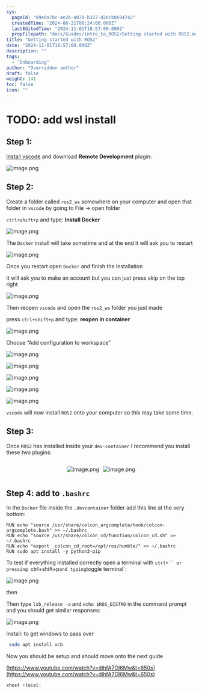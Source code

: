 ```yaml
---
sys:
  pageId: "89e0a78c-4e2b-4070-b327-d28cb0694742"
  createdTime: "2024-08-21T00:24:00.000Z"
  lastEditedTime: "2024-11-01T18:57:00.000Z"
  propFilepath: "docs/Guides/intro_to_ROS2/Getting started with ROS2.md"
title: "Getting started with ROS2"
date: "2024-11-01T18:57:00.000Z"
description: ""
tags:
  - "Onboarding"
author: "Overridden author"
draft: false
weight: 141
toc: false
icon: ""
---
```


# TODO: add wsl install

## Step 1:

[Install vscode](https://code.visualstudio.com/download) and download **Remote Development** plugin:

![image.png](https://prod-files-secure.s3.us-west-2.amazonaws.com/d518164a-d88e-44d1-a4ee-3adb3bd8bce0/efb52993-1881-4a40-b95e-6f020334f022/image.png?X-Amz-Algorithm=AWS4-HMAC-SHA256&X-Amz-Content-Sha256=UNSIGNED-PAYLOAD&X-Amz-Credential=ASIAZI2LB4665JKNOAVU%2F20250413%2Fus-west-2%2Fs3%2Faws4_request&X-Amz-Date=20250413T210148Z&X-Amz-Expires=3600&X-Amz-Security-Token=IQoJb3JpZ2luX2VjEHwaCXVzLXdlc3QtMiJHMEUCIH%2FjhGpqIz2LFBxJbFvBdrA6gd1SchTstr7AGND6h8cjAiEA7T2A4u%2ByfZ2gVvTVdUemZb%2Fz2QdsrEaQZX4mn1hqZA8qiAQI9f%2F%2F%2F%2F%2F%2F%2F%2F%2F%2FARAAGgw2Mzc0MjMxODM4MDUiDOpV4dB7qKNhMCJ8tyrcA7ES68BhAhj0SnXInG6a%2F6kkS5xR1H08le74xWcipMeLCdns%2FynRjLGLnHptaqpmUC4jl4nTAA%2Fi7ElRFWHII6zOyYsxxHET0Y87CWlDhzYfvB35KenCTBAlagvJ4sZY9Ph0J49SLa2e7vNNhcQ6EDRgx8ebTD8AtHMrBuBsO9j0Wm0u1mCrlfUqiNsFed0kqjKYm0Yf2zl8LaTnqM9WDfGzpa1Kf959wpqZpQyEafcYn7jU7uXBVVuvYKMnfoPiaWG8j5NqvWJ0SraoqOaUvSjStX%2FU3uvUQ53xC54KDPhiH%2F%2FHwIm8dwZ0R0kska0c%2BjoRJMrQ584J06J9OSqA9R4W9HypGXwKffP7QWcq6umrhs2fV1ZD6dluh%2B5R9An9fiazHezDDkRRNIYiuPiC8cAkfpQ%2B0lsQ1clwyCEEXzRr3omTE43FY8Jt1dnhLKkH3DHedNWlPXQeDnlQvbjxbQ2z0%2BQ%2FUw%2Fbk9pyStZhqhI0GycoMHnPNd2B8k%2Bfu6qsuV001%2B%2B1uIFZ%2FeqZ8gfAnV6PYR%2F%2FZuylaXOm75%2F3Unu9%2FDFPyhf7TMVTQzZF%2BGwY46ptq4zaavUlt7pYORGO3scV3Rmkdt%2Flt%2F%2F2BmM%2BzThwzLKhVEXreYBnQFSSMKmw8L8GOqUBT5wLZgpktWF7EYGMgpC1E9w7D9Olc77jZmsOTU7h6o6eWNHImbYgOn5iHx7T7NNGEdexcySTPIVCl3Roprf85Rw7PQnoxIxke75NjuTyHM05F74mKckjf19kty8wosp5YvNpqVTz%2FPqO1%2Brg%2BDoVVb9L0Cyu%2FYb9XxmODOczSbiqnLMj%2B4pK%2BtPahmBGnslVjn4nuJ1i7Znt1CnjQM0G2vrBZh4M&X-Amz-Signature=d2494e6148980eace8ccc02dab341bbf8bc0fb253daea5d2725dc99e14f2f186&X-Amz-SignedHeaders=host&x-id=GetObject)

## Step 2:

Create a folder called `ros2_ws` somewhere on your computer and open that folder in `vscode` by going to File → open folder 

`ctrl+shift+p` and type: **Install Docker**

![image.png](https://prod-files-secure.s3.us-west-2.amazonaws.com/d518164a-d88e-44d1-a4ee-3adb3bd8bce0/2269dc0e-1cd5-47ff-bceb-c04ad9b2eab0/image.png?X-Amz-Algorithm=AWS4-HMAC-SHA256&X-Amz-Content-Sha256=UNSIGNED-PAYLOAD&X-Amz-Credential=ASIAZI2LB4665JKNOAVU%2F20250413%2Fus-west-2%2Fs3%2Faws4_request&X-Amz-Date=20250413T210148Z&X-Amz-Expires=3600&X-Amz-Security-Token=IQoJb3JpZ2luX2VjEHwaCXVzLXdlc3QtMiJHMEUCIH%2FjhGpqIz2LFBxJbFvBdrA6gd1SchTstr7AGND6h8cjAiEA7T2A4u%2ByfZ2gVvTVdUemZb%2Fz2QdsrEaQZX4mn1hqZA8qiAQI9f%2F%2F%2F%2F%2F%2F%2F%2F%2F%2FARAAGgw2Mzc0MjMxODM4MDUiDOpV4dB7qKNhMCJ8tyrcA7ES68BhAhj0SnXInG6a%2F6kkS5xR1H08le74xWcipMeLCdns%2FynRjLGLnHptaqpmUC4jl4nTAA%2Fi7ElRFWHII6zOyYsxxHET0Y87CWlDhzYfvB35KenCTBAlagvJ4sZY9Ph0J49SLa2e7vNNhcQ6EDRgx8ebTD8AtHMrBuBsO9j0Wm0u1mCrlfUqiNsFed0kqjKYm0Yf2zl8LaTnqM9WDfGzpa1Kf959wpqZpQyEafcYn7jU7uXBVVuvYKMnfoPiaWG8j5NqvWJ0SraoqOaUvSjStX%2FU3uvUQ53xC54KDPhiH%2F%2FHwIm8dwZ0R0kska0c%2BjoRJMrQ584J06J9OSqA9R4W9HypGXwKffP7QWcq6umrhs2fV1ZD6dluh%2B5R9An9fiazHezDDkRRNIYiuPiC8cAkfpQ%2B0lsQ1clwyCEEXzRr3omTE43FY8Jt1dnhLKkH3DHedNWlPXQeDnlQvbjxbQ2z0%2BQ%2FUw%2Fbk9pyStZhqhI0GycoMHnPNd2B8k%2Bfu6qsuV001%2B%2B1uIFZ%2FeqZ8gfAnV6PYR%2F%2FZuylaXOm75%2F3Unu9%2FDFPyhf7TMVTQzZF%2BGwY46ptq4zaavUlt7pYORGO3scV3Rmkdt%2Flt%2F%2F2BmM%2BzThwzLKhVEXreYBnQFSSMKmw8L8GOqUBT5wLZgpktWF7EYGMgpC1E9w7D9Olc77jZmsOTU7h6o6eWNHImbYgOn5iHx7T7NNGEdexcySTPIVCl3Roprf85Rw7PQnoxIxke75NjuTyHM05F74mKckjf19kty8wosp5YvNpqVTz%2FPqO1%2Brg%2BDoVVb9L0Cyu%2FYb9XxmODOczSbiqnLMj%2B4pK%2BtPahmBGnslVjn4nuJ1i7Znt1CnjQM0G2vrBZh4M&X-Amz-Signature=13e8b0d69c9b8fce920dc987ef3d1096bceb97fb9d31b95cdc1ede0758fa38e0&X-Amz-SignedHeaders=host&x-id=GetObject)

The `Docker` install will take sometime and at the end it will ask you to restart

![image.png](https://prod-files-secure.s3.us-west-2.amazonaws.com/d518164a-d88e-44d1-a4ee-3adb3bd8bce0/ed233f78-be33-4b1f-b89c-9c346c0e961e/image.png?X-Amz-Algorithm=AWS4-HMAC-SHA256&X-Amz-Content-Sha256=UNSIGNED-PAYLOAD&X-Amz-Credential=ASIAZI2LB4665JKNOAVU%2F20250413%2Fus-west-2%2Fs3%2Faws4_request&X-Amz-Date=20250413T210148Z&X-Amz-Expires=3600&X-Amz-Security-Token=IQoJb3JpZ2luX2VjEHwaCXVzLXdlc3QtMiJHMEUCIH%2FjhGpqIz2LFBxJbFvBdrA6gd1SchTstr7AGND6h8cjAiEA7T2A4u%2ByfZ2gVvTVdUemZb%2Fz2QdsrEaQZX4mn1hqZA8qiAQI9f%2F%2F%2F%2F%2F%2F%2F%2F%2F%2FARAAGgw2Mzc0MjMxODM4MDUiDOpV4dB7qKNhMCJ8tyrcA7ES68BhAhj0SnXInG6a%2F6kkS5xR1H08le74xWcipMeLCdns%2FynRjLGLnHptaqpmUC4jl4nTAA%2Fi7ElRFWHII6zOyYsxxHET0Y87CWlDhzYfvB35KenCTBAlagvJ4sZY9Ph0J49SLa2e7vNNhcQ6EDRgx8ebTD8AtHMrBuBsO9j0Wm0u1mCrlfUqiNsFed0kqjKYm0Yf2zl8LaTnqM9WDfGzpa1Kf959wpqZpQyEafcYn7jU7uXBVVuvYKMnfoPiaWG8j5NqvWJ0SraoqOaUvSjStX%2FU3uvUQ53xC54KDPhiH%2F%2FHwIm8dwZ0R0kska0c%2BjoRJMrQ584J06J9OSqA9R4W9HypGXwKffP7QWcq6umrhs2fV1ZD6dluh%2B5R9An9fiazHezDDkRRNIYiuPiC8cAkfpQ%2B0lsQ1clwyCEEXzRr3omTE43FY8Jt1dnhLKkH3DHedNWlPXQeDnlQvbjxbQ2z0%2BQ%2FUw%2Fbk9pyStZhqhI0GycoMHnPNd2B8k%2Bfu6qsuV001%2B%2B1uIFZ%2FeqZ8gfAnV6PYR%2F%2FZuylaXOm75%2F3Unu9%2FDFPyhf7TMVTQzZF%2BGwY46ptq4zaavUlt7pYORGO3scV3Rmkdt%2Flt%2F%2F2BmM%2BzThwzLKhVEXreYBnQFSSMKmw8L8GOqUBT5wLZgpktWF7EYGMgpC1E9w7D9Olc77jZmsOTU7h6o6eWNHImbYgOn5iHx7T7NNGEdexcySTPIVCl3Roprf85Rw7PQnoxIxke75NjuTyHM05F74mKckjf19kty8wosp5YvNpqVTz%2FPqO1%2Brg%2BDoVVb9L0Cyu%2FYb9XxmODOczSbiqnLMj%2B4pK%2BtPahmBGnslVjn4nuJ1i7Znt1CnjQM0G2vrBZh4M&X-Amz-Signature=89c4a825e3fe29b40203a89f845a732941c2e8386a1242cfd8906ae6d3412d56&X-Amz-SignedHeaders=host&x-id=GetObject)

Once you restart open `Docker` and finish the installation

It will ask you to make an account but you can just press skip on the top right

![image.png](https://prod-files-secure.s3.us-west-2.amazonaws.com/d518164a-d88e-44d1-a4ee-3adb3bd8bce0/21010ad9-1659-4fd9-9f59-9932a09b2a3d/image.png?X-Amz-Algorithm=AWS4-HMAC-SHA256&X-Amz-Content-Sha256=UNSIGNED-PAYLOAD&X-Amz-Credential=ASIAZI2LB4665JKNOAVU%2F20250413%2Fus-west-2%2Fs3%2Faws4_request&X-Amz-Date=20250413T210148Z&X-Amz-Expires=3600&X-Amz-Security-Token=IQoJb3JpZ2luX2VjEHwaCXVzLXdlc3QtMiJHMEUCIH%2FjhGpqIz2LFBxJbFvBdrA6gd1SchTstr7AGND6h8cjAiEA7T2A4u%2ByfZ2gVvTVdUemZb%2Fz2QdsrEaQZX4mn1hqZA8qiAQI9f%2F%2F%2F%2F%2F%2F%2F%2F%2F%2FARAAGgw2Mzc0MjMxODM4MDUiDOpV4dB7qKNhMCJ8tyrcA7ES68BhAhj0SnXInG6a%2F6kkS5xR1H08le74xWcipMeLCdns%2FynRjLGLnHptaqpmUC4jl4nTAA%2Fi7ElRFWHII6zOyYsxxHET0Y87CWlDhzYfvB35KenCTBAlagvJ4sZY9Ph0J49SLa2e7vNNhcQ6EDRgx8ebTD8AtHMrBuBsO9j0Wm0u1mCrlfUqiNsFed0kqjKYm0Yf2zl8LaTnqM9WDfGzpa1Kf959wpqZpQyEafcYn7jU7uXBVVuvYKMnfoPiaWG8j5NqvWJ0SraoqOaUvSjStX%2FU3uvUQ53xC54KDPhiH%2F%2FHwIm8dwZ0R0kska0c%2BjoRJMrQ584J06J9OSqA9R4W9HypGXwKffP7QWcq6umrhs2fV1ZD6dluh%2B5R9An9fiazHezDDkRRNIYiuPiC8cAkfpQ%2B0lsQ1clwyCEEXzRr3omTE43FY8Jt1dnhLKkH3DHedNWlPXQeDnlQvbjxbQ2z0%2BQ%2FUw%2Fbk9pyStZhqhI0GycoMHnPNd2B8k%2Bfu6qsuV001%2B%2B1uIFZ%2FeqZ8gfAnV6PYR%2F%2FZuylaXOm75%2F3Unu9%2FDFPyhf7TMVTQzZF%2BGwY46ptq4zaavUlt7pYORGO3scV3Rmkdt%2Flt%2F%2F2BmM%2BzThwzLKhVEXreYBnQFSSMKmw8L8GOqUBT5wLZgpktWF7EYGMgpC1E9w7D9Olc77jZmsOTU7h6o6eWNHImbYgOn5iHx7T7NNGEdexcySTPIVCl3Roprf85Rw7PQnoxIxke75NjuTyHM05F74mKckjf19kty8wosp5YvNpqVTz%2FPqO1%2Brg%2BDoVVb9L0Cyu%2FYb9XxmODOczSbiqnLMj%2B4pK%2BtPahmBGnslVjn4nuJ1i7Znt1CnjQM0G2vrBZh4M&X-Amz-Signature=ce84f31353ac5cb421c37f18a727cb044efd075d3e733832ca12b3849065b8f2&X-Amz-SignedHeaders=host&x-id=GetObject)

Then reopen `vscode` and open the `ros2_ws` folder you just made

press `ctrl+shift+p` and type: **reopen in container**

![image.png](https://prod-files-secure.s3.us-west-2.amazonaws.com/d518164a-d88e-44d1-a4ee-3adb3bd8bce0/4e93b8c2-41ad-488c-8095-c74205196118/image.png?X-Amz-Algorithm=AWS4-HMAC-SHA256&X-Amz-Content-Sha256=UNSIGNED-PAYLOAD&X-Amz-Credential=ASIAZI2LB4665JKNOAVU%2F20250413%2Fus-west-2%2Fs3%2Faws4_request&X-Amz-Date=20250413T210148Z&X-Amz-Expires=3600&X-Amz-Security-Token=IQoJb3JpZ2luX2VjEHwaCXVzLXdlc3QtMiJHMEUCIH%2FjhGpqIz2LFBxJbFvBdrA6gd1SchTstr7AGND6h8cjAiEA7T2A4u%2ByfZ2gVvTVdUemZb%2Fz2QdsrEaQZX4mn1hqZA8qiAQI9f%2F%2F%2F%2F%2F%2F%2F%2F%2F%2FARAAGgw2Mzc0MjMxODM4MDUiDOpV4dB7qKNhMCJ8tyrcA7ES68BhAhj0SnXInG6a%2F6kkS5xR1H08le74xWcipMeLCdns%2FynRjLGLnHptaqpmUC4jl4nTAA%2Fi7ElRFWHII6zOyYsxxHET0Y87CWlDhzYfvB35KenCTBAlagvJ4sZY9Ph0J49SLa2e7vNNhcQ6EDRgx8ebTD8AtHMrBuBsO9j0Wm0u1mCrlfUqiNsFed0kqjKYm0Yf2zl8LaTnqM9WDfGzpa1Kf959wpqZpQyEafcYn7jU7uXBVVuvYKMnfoPiaWG8j5NqvWJ0SraoqOaUvSjStX%2FU3uvUQ53xC54KDPhiH%2F%2FHwIm8dwZ0R0kska0c%2BjoRJMrQ584J06J9OSqA9R4W9HypGXwKffP7QWcq6umrhs2fV1ZD6dluh%2B5R9An9fiazHezDDkRRNIYiuPiC8cAkfpQ%2B0lsQ1clwyCEEXzRr3omTE43FY8Jt1dnhLKkH3DHedNWlPXQeDnlQvbjxbQ2z0%2BQ%2FUw%2Fbk9pyStZhqhI0GycoMHnPNd2B8k%2Bfu6qsuV001%2B%2B1uIFZ%2FeqZ8gfAnV6PYR%2F%2FZuylaXOm75%2F3Unu9%2FDFPyhf7TMVTQzZF%2BGwY46ptq4zaavUlt7pYORGO3scV3Rmkdt%2Flt%2F%2F2BmM%2BzThwzLKhVEXreYBnQFSSMKmw8L8GOqUBT5wLZgpktWF7EYGMgpC1E9w7D9Olc77jZmsOTU7h6o6eWNHImbYgOn5iHx7T7NNGEdexcySTPIVCl3Roprf85Rw7PQnoxIxke75NjuTyHM05F74mKckjf19kty8wosp5YvNpqVTz%2FPqO1%2Brg%2BDoVVb9L0Cyu%2FYb9XxmODOczSbiqnLMj%2B4pK%2BtPahmBGnslVjn4nuJ1i7Znt1CnjQM0G2vrBZh4M&X-Amz-Signature=02e905c16447d5e0dd3729ea8262458e12a399eb400779f1ce7f3cbb8177b39e&X-Amz-SignedHeaders=host&x-id=GetObject)

Choose “Add configuration to workspace”

![image.png](https://prod-files-secure.s3.us-west-2.amazonaws.com/d518164a-d88e-44d1-a4ee-3adb3bd8bce0/9560b282-5060-4989-ba37-97e7b2c22476/image.png?X-Amz-Algorithm=AWS4-HMAC-SHA256&X-Amz-Content-Sha256=UNSIGNED-PAYLOAD&X-Amz-Credential=ASIAZI2LB4665JKNOAVU%2F20250413%2Fus-west-2%2Fs3%2Faws4_request&X-Amz-Date=20250413T210148Z&X-Amz-Expires=3600&X-Amz-Security-Token=IQoJb3JpZ2luX2VjEHwaCXVzLXdlc3QtMiJHMEUCIH%2FjhGpqIz2LFBxJbFvBdrA6gd1SchTstr7AGND6h8cjAiEA7T2A4u%2ByfZ2gVvTVdUemZb%2Fz2QdsrEaQZX4mn1hqZA8qiAQI9f%2F%2F%2F%2F%2F%2F%2F%2F%2F%2FARAAGgw2Mzc0MjMxODM4MDUiDOpV4dB7qKNhMCJ8tyrcA7ES68BhAhj0SnXInG6a%2F6kkS5xR1H08le74xWcipMeLCdns%2FynRjLGLnHptaqpmUC4jl4nTAA%2Fi7ElRFWHII6zOyYsxxHET0Y87CWlDhzYfvB35KenCTBAlagvJ4sZY9Ph0J49SLa2e7vNNhcQ6EDRgx8ebTD8AtHMrBuBsO9j0Wm0u1mCrlfUqiNsFed0kqjKYm0Yf2zl8LaTnqM9WDfGzpa1Kf959wpqZpQyEafcYn7jU7uXBVVuvYKMnfoPiaWG8j5NqvWJ0SraoqOaUvSjStX%2FU3uvUQ53xC54KDPhiH%2F%2FHwIm8dwZ0R0kska0c%2BjoRJMrQ584J06J9OSqA9R4W9HypGXwKffP7QWcq6umrhs2fV1ZD6dluh%2B5R9An9fiazHezDDkRRNIYiuPiC8cAkfpQ%2B0lsQ1clwyCEEXzRr3omTE43FY8Jt1dnhLKkH3DHedNWlPXQeDnlQvbjxbQ2z0%2BQ%2FUw%2Fbk9pyStZhqhI0GycoMHnPNd2B8k%2Bfu6qsuV001%2B%2B1uIFZ%2FeqZ8gfAnV6PYR%2F%2FZuylaXOm75%2F3Unu9%2FDFPyhf7TMVTQzZF%2BGwY46ptq4zaavUlt7pYORGO3scV3Rmkdt%2Flt%2F%2F2BmM%2BzThwzLKhVEXreYBnQFSSMKmw8L8GOqUBT5wLZgpktWF7EYGMgpC1E9w7D9Olc77jZmsOTU7h6o6eWNHImbYgOn5iHx7T7NNGEdexcySTPIVCl3Roprf85Rw7PQnoxIxke75NjuTyHM05F74mKckjf19kty8wosp5YvNpqVTz%2FPqO1%2Brg%2BDoVVb9L0Cyu%2FYb9XxmODOczSbiqnLMj%2B4pK%2BtPahmBGnslVjn4nuJ1i7Znt1CnjQM0G2vrBZh4M&X-Amz-Signature=cbe5d9ed4bdfa0fa9b04d5b5e0f03c83b9e5d40fbc1f201f44ff6d6fe189ef97&X-Amz-SignedHeaders=host&x-id=GetObject)

![image.png](https://prod-files-secure.s3.us-west-2.amazonaws.com/d518164a-d88e-44d1-a4ee-3adb3bd8bce0/2ee63f81-886b-48e8-a553-dc6e5eac99e4/image.png?X-Amz-Algorithm=AWS4-HMAC-SHA256&X-Amz-Content-Sha256=UNSIGNED-PAYLOAD&X-Amz-Credential=ASIAZI2LB4665JKNOAVU%2F20250413%2Fus-west-2%2Fs3%2Faws4_request&X-Amz-Date=20250413T210148Z&X-Amz-Expires=3600&X-Amz-Security-Token=IQoJb3JpZ2luX2VjEHwaCXVzLXdlc3QtMiJHMEUCIH%2FjhGpqIz2LFBxJbFvBdrA6gd1SchTstr7AGND6h8cjAiEA7T2A4u%2ByfZ2gVvTVdUemZb%2Fz2QdsrEaQZX4mn1hqZA8qiAQI9f%2F%2F%2F%2F%2F%2F%2F%2F%2F%2FARAAGgw2Mzc0MjMxODM4MDUiDOpV4dB7qKNhMCJ8tyrcA7ES68BhAhj0SnXInG6a%2F6kkS5xR1H08le74xWcipMeLCdns%2FynRjLGLnHptaqpmUC4jl4nTAA%2Fi7ElRFWHII6zOyYsxxHET0Y87CWlDhzYfvB35KenCTBAlagvJ4sZY9Ph0J49SLa2e7vNNhcQ6EDRgx8ebTD8AtHMrBuBsO9j0Wm0u1mCrlfUqiNsFed0kqjKYm0Yf2zl8LaTnqM9WDfGzpa1Kf959wpqZpQyEafcYn7jU7uXBVVuvYKMnfoPiaWG8j5NqvWJ0SraoqOaUvSjStX%2FU3uvUQ53xC54KDPhiH%2F%2FHwIm8dwZ0R0kska0c%2BjoRJMrQ584J06J9OSqA9R4W9HypGXwKffP7QWcq6umrhs2fV1ZD6dluh%2B5R9An9fiazHezDDkRRNIYiuPiC8cAkfpQ%2B0lsQ1clwyCEEXzRr3omTE43FY8Jt1dnhLKkH3DHedNWlPXQeDnlQvbjxbQ2z0%2BQ%2FUw%2Fbk9pyStZhqhI0GycoMHnPNd2B8k%2Bfu6qsuV001%2B%2B1uIFZ%2FeqZ8gfAnV6PYR%2F%2FZuylaXOm75%2F3Unu9%2FDFPyhf7TMVTQzZF%2BGwY46ptq4zaavUlt7pYORGO3scV3Rmkdt%2Flt%2F%2F2BmM%2BzThwzLKhVEXreYBnQFSSMKmw8L8GOqUBT5wLZgpktWF7EYGMgpC1E9w7D9Olc77jZmsOTU7h6o6eWNHImbYgOn5iHx7T7NNGEdexcySTPIVCl3Roprf85Rw7PQnoxIxke75NjuTyHM05F74mKckjf19kty8wosp5YvNpqVTz%2FPqO1%2Brg%2BDoVVb9L0Cyu%2FYb9XxmODOczSbiqnLMj%2B4pK%2BtPahmBGnslVjn4nuJ1i7Znt1CnjQM0G2vrBZh4M&X-Amz-Signature=efcbdd6bb2cfe212abb70f28a559808ee315b872193afe6190c264e8db0f9c40&X-Amz-SignedHeaders=host&x-id=GetObject)

![image.png](https://prod-files-secure.s3.us-west-2.amazonaws.com/d518164a-d88e-44d1-a4ee-3adb3bd8bce0/ae1580b2-b048-407e-aed9-b584224a7a04/image.png?X-Amz-Algorithm=AWS4-HMAC-SHA256&X-Amz-Content-Sha256=UNSIGNED-PAYLOAD&X-Amz-Credential=ASIAZI2LB4665JKNOAVU%2F20250413%2Fus-west-2%2Fs3%2Faws4_request&X-Amz-Date=20250413T210148Z&X-Amz-Expires=3600&X-Amz-Security-Token=IQoJb3JpZ2luX2VjEHwaCXVzLXdlc3QtMiJHMEUCIH%2FjhGpqIz2LFBxJbFvBdrA6gd1SchTstr7AGND6h8cjAiEA7T2A4u%2ByfZ2gVvTVdUemZb%2Fz2QdsrEaQZX4mn1hqZA8qiAQI9f%2F%2F%2F%2F%2F%2F%2F%2F%2F%2FARAAGgw2Mzc0MjMxODM4MDUiDOpV4dB7qKNhMCJ8tyrcA7ES68BhAhj0SnXInG6a%2F6kkS5xR1H08le74xWcipMeLCdns%2FynRjLGLnHptaqpmUC4jl4nTAA%2Fi7ElRFWHII6zOyYsxxHET0Y87CWlDhzYfvB35KenCTBAlagvJ4sZY9Ph0J49SLa2e7vNNhcQ6EDRgx8ebTD8AtHMrBuBsO9j0Wm0u1mCrlfUqiNsFed0kqjKYm0Yf2zl8LaTnqM9WDfGzpa1Kf959wpqZpQyEafcYn7jU7uXBVVuvYKMnfoPiaWG8j5NqvWJ0SraoqOaUvSjStX%2FU3uvUQ53xC54KDPhiH%2F%2FHwIm8dwZ0R0kska0c%2BjoRJMrQ584J06J9OSqA9R4W9HypGXwKffP7QWcq6umrhs2fV1ZD6dluh%2B5R9An9fiazHezDDkRRNIYiuPiC8cAkfpQ%2B0lsQ1clwyCEEXzRr3omTE43FY8Jt1dnhLKkH3DHedNWlPXQeDnlQvbjxbQ2z0%2BQ%2FUw%2Fbk9pyStZhqhI0GycoMHnPNd2B8k%2Bfu6qsuV001%2B%2B1uIFZ%2FeqZ8gfAnV6PYR%2F%2FZuylaXOm75%2F3Unu9%2FDFPyhf7TMVTQzZF%2BGwY46ptq4zaavUlt7pYORGO3scV3Rmkdt%2Flt%2F%2F2BmM%2BzThwzLKhVEXreYBnQFSSMKmw8L8GOqUBT5wLZgpktWF7EYGMgpC1E9w7D9Olc77jZmsOTU7h6o6eWNHImbYgOn5iHx7T7NNGEdexcySTPIVCl3Roprf85Rw7PQnoxIxke75NjuTyHM05F74mKckjf19kty8wosp5YvNpqVTz%2FPqO1%2Brg%2BDoVVb9L0Cyu%2FYb9XxmODOczSbiqnLMj%2B4pK%2BtPahmBGnslVjn4nuJ1i7Znt1CnjQM0G2vrBZh4M&X-Amz-Signature=e56e6df76d06d369978498cdef5c7ddf8fe9a37698d9b48a32ef17c8f3f6bc75&X-Amz-SignedHeaders=host&x-id=GetObject)

![image.png](https://prod-files-secure.s3.us-west-2.amazonaws.com/d518164a-d88e-44d1-a4ee-3adb3bd8bce0/53255b28-f75e-430f-b9e3-c0ac8577e42b/image.png?X-Amz-Algorithm=AWS4-HMAC-SHA256&X-Amz-Content-Sha256=UNSIGNED-PAYLOAD&X-Amz-Credential=ASIAZI2LB4665JKNOAVU%2F20250413%2Fus-west-2%2Fs3%2Faws4_request&X-Amz-Date=20250413T210148Z&X-Amz-Expires=3600&X-Amz-Security-Token=IQoJb3JpZ2luX2VjEHwaCXVzLXdlc3QtMiJHMEUCIH%2FjhGpqIz2LFBxJbFvBdrA6gd1SchTstr7AGND6h8cjAiEA7T2A4u%2ByfZ2gVvTVdUemZb%2Fz2QdsrEaQZX4mn1hqZA8qiAQI9f%2F%2F%2F%2F%2F%2F%2F%2F%2F%2FARAAGgw2Mzc0MjMxODM4MDUiDOpV4dB7qKNhMCJ8tyrcA7ES68BhAhj0SnXInG6a%2F6kkS5xR1H08le74xWcipMeLCdns%2FynRjLGLnHptaqpmUC4jl4nTAA%2Fi7ElRFWHII6zOyYsxxHET0Y87CWlDhzYfvB35KenCTBAlagvJ4sZY9Ph0J49SLa2e7vNNhcQ6EDRgx8ebTD8AtHMrBuBsO9j0Wm0u1mCrlfUqiNsFed0kqjKYm0Yf2zl8LaTnqM9WDfGzpa1Kf959wpqZpQyEafcYn7jU7uXBVVuvYKMnfoPiaWG8j5NqvWJ0SraoqOaUvSjStX%2FU3uvUQ53xC54KDPhiH%2F%2FHwIm8dwZ0R0kska0c%2BjoRJMrQ584J06J9OSqA9R4W9HypGXwKffP7QWcq6umrhs2fV1ZD6dluh%2B5R9An9fiazHezDDkRRNIYiuPiC8cAkfpQ%2B0lsQ1clwyCEEXzRr3omTE43FY8Jt1dnhLKkH3DHedNWlPXQeDnlQvbjxbQ2z0%2BQ%2FUw%2Fbk9pyStZhqhI0GycoMHnPNd2B8k%2Bfu6qsuV001%2B%2B1uIFZ%2FeqZ8gfAnV6PYR%2F%2FZuylaXOm75%2F3Unu9%2FDFPyhf7TMVTQzZF%2BGwY46ptq4zaavUlt7pYORGO3scV3Rmkdt%2Flt%2F%2F2BmM%2BzThwzLKhVEXreYBnQFSSMKmw8L8GOqUBT5wLZgpktWF7EYGMgpC1E9w7D9Olc77jZmsOTU7h6o6eWNHImbYgOn5iHx7T7NNGEdexcySTPIVCl3Roprf85Rw7PQnoxIxke75NjuTyHM05F74mKckjf19kty8wosp5YvNpqVTz%2FPqO1%2Brg%2BDoVVb9L0Cyu%2FYb9XxmODOczSbiqnLMj%2B4pK%2BtPahmBGnslVjn4nuJ1i7Znt1CnjQM0G2vrBZh4M&X-Amz-Signature=50329625423b59d7ae6b6b5e2ec8d7b7666463dd775b14151fbc498221cdea5e&X-Amz-SignedHeaders=host&x-id=GetObject)

![image.png](https://prod-files-secure.s3.us-west-2.amazonaws.com/d518164a-d88e-44d1-a4ee-3adb3bd8bce0/7c562767-5af9-4ffb-97d1-327bcdf4ee00/image.png?X-Amz-Algorithm=AWS4-HMAC-SHA256&X-Amz-Content-Sha256=UNSIGNED-PAYLOAD&X-Amz-Credential=ASIAZI2LB4665JKNOAVU%2F20250413%2Fus-west-2%2Fs3%2Faws4_request&X-Amz-Date=20250413T210148Z&X-Amz-Expires=3600&X-Amz-Security-Token=IQoJb3JpZ2luX2VjEHwaCXVzLXdlc3QtMiJHMEUCIH%2FjhGpqIz2LFBxJbFvBdrA6gd1SchTstr7AGND6h8cjAiEA7T2A4u%2ByfZ2gVvTVdUemZb%2Fz2QdsrEaQZX4mn1hqZA8qiAQI9f%2F%2F%2F%2F%2F%2F%2F%2F%2F%2FARAAGgw2Mzc0MjMxODM4MDUiDOpV4dB7qKNhMCJ8tyrcA7ES68BhAhj0SnXInG6a%2F6kkS5xR1H08le74xWcipMeLCdns%2FynRjLGLnHptaqpmUC4jl4nTAA%2Fi7ElRFWHII6zOyYsxxHET0Y87CWlDhzYfvB35KenCTBAlagvJ4sZY9Ph0J49SLa2e7vNNhcQ6EDRgx8ebTD8AtHMrBuBsO9j0Wm0u1mCrlfUqiNsFed0kqjKYm0Yf2zl8LaTnqM9WDfGzpa1Kf959wpqZpQyEafcYn7jU7uXBVVuvYKMnfoPiaWG8j5NqvWJ0SraoqOaUvSjStX%2FU3uvUQ53xC54KDPhiH%2F%2FHwIm8dwZ0R0kska0c%2BjoRJMrQ584J06J9OSqA9R4W9HypGXwKffP7QWcq6umrhs2fV1ZD6dluh%2B5R9An9fiazHezDDkRRNIYiuPiC8cAkfpQ%2B0lsQ1clwyCEEXzRr3omTE43FY8Jt1dnhLKkH3DHedNWlPXQeDnlQvbjxbQ2z0%2BQ%2FUw%2Fbk9pyStZhqhI0GycoMHnPNd2B8k%2Bfu6qsuV001%2B%2B1uIFZ%2FeqZ8gfAnV6PYR%2F%2FZuylaXOm75%2F3Unu9%2FDFPyhf7TMVTQzZF%2BGwY46ptq4zaavUlt7pYORGO3scV3Rmkdt%2Flt%2F%2F2BmM%2BzThwzLKhVEXreYBnQFSSMKmw8L8GOqUBT5wLZgpktWF7EYGMgpC1E9w7D9Olc77jZmsOTU7h6o6eWNHImbYgOn5iHx7T7NNGEdexcySTPIVCl3Roprf85Rw7PQnoxIxke75NjuTyHM05F74mKckjf19kty8wosp5YvNpqVTz%2FPqO1%2Brg%2BDoVVb9L0Cyu%2FYb9XxmODOczSbiqnLMj%2B4pK%2BtPahmBGnslVjn4nuJ1i7Znt1CnjQM0G2vrBZh4M&X-Amz-Signature=a2f7f1887fcffbfc25df817e6c43bb5f679e2fefd20901989a93947930d2551a&X-Amz-SignedHeaders=host&x-id=GetObject)

`vscode` will now install `ROS2` onto your computer so this may take some time.

## Step 3:

Once `ROS2` has installed inside your `dev-container` I recommend you install these two plugins:

<div style="display: flex;flex-direction: row; column-gap:10px; max-width: 630px;justify-content: center;">
<div>

![image.png](https://prod-files-secure.s3.us-west-2.amazonaws.com/d518164a-d88e-44d1-a4ee-3adb3bd8bce0/3fc3d550-5a54-4ba1-ba6b-faa01cdb7369/image.png?X-Amz-Algorithm=AWS4-HMAC-SHA256&X-Amz-Content-Sha256=UNSIGNED-PAYLOAD&X-Amz-Credential=ASIAZI2LB466X7Z5LOQD%2F20250413%2Fus-west-2%2Fs3%2Faws4_request&X-Amz-Date=20250413T210150Z&X-Amz-Expires=3600&X-Amz-Security-Token=IQoJb3JpZ2luX2VjEHwaCXVzLXdlc3QtMiJHMEUCIQDCHJL6iF6fAUQa6ErPTLVaaeuDlDKKkan1WSgK%2F4anjwIgGfP9ogzJ14oo01penOUGvecJNcMCgMfs1MSForIVg1wqiAQI9f%2F%2F%2F%2F%2F%2F%2F%2F%2F%2FARAAGgw2Mzc0MjMxODM4MDUiDEoSh%2F%2B0V44KwJMKryrcAw6Fs%2Bw9EEwBNk%2FqyFOW0jP4M5gqwlSzNCEQ%2FL1%2F5%2FquAXcRiVwzlZea%2FM0ip5o7hb5UEpaZp4hbvdd9rse3Eg6vYd4m9Rb8l1J7tPSe8GdTIeNLJskgDkU3Hy0s7Vz3mMMXd94pPRllvRsjpofumXaw5%2Bc2RlXCNWJcCXCr4SXtQG9WC6mPX%2BAIWQMjzgKgPBceLGMDBP2NGL0wwutLjvDJPy5aYHRGC6u7n3MKs8jWPbS3fAEnNmJNTN80gdStl%2BIgOb%2BiPbmYrhqzzZWlOJlB6%2FMyOghIkQJsbpukA8Om8q2bqM8uj28OD1GrMxSpcM9wKvjvYYCg7SdusER8PB6M8U184uM38ZrRLUBNzyDQZaWQNzlqIctZ7%2FPsL1A9R0UjusXnHkGbLHWsCRfAULSjq9G17RgShug9gjvqZmArpnnfq8svxCBbd22JPlq3FYKqklY3c3USFZSqV42uoF3PvZqklR9EbbUxOg7oZ7CA9KFHKFvlEdOTahxXA7PR3d7zShhIgJ%2FkwuYqFWUQcU%2FY%2BJLVi%2FghWJcAA%2BVOce%2FlK%2B66Oe4mHYwtYy7vKebdzDK7rqx5nVuOuUQtMSHqj%2B2xHfReblSDhXeuocM1qRiaOeN7J3XNNXeBHsaaMIGw8L8GOqUBJPxciKgSiUqICD0dN1eVcKJqS3ybEN%2FQJuwo1gYbo%2BhQOLoiI%2FubJkGU%2F%2FF4wrsRnmlDK4b2YzO5u%2Ffv46nwa3PPjDVroRg83aqfK1qcis%2FUjkQiE5I04IuorXgZIXDw06YWpHxHIFKUfXKueE3yXbHeTE84rdEMpAuH33zWSlKDZrxoSuCKz8S6mm9%2FTWUbCEGTwHJKJZkjmvlQloppBop9Gd6F&X-Amz-Signature=9f2165ef6dd5f94f508b0702cf453059121bf325fadfc48dae2381c086336b8d&X-Amz-SignedHeaders=host&x-id=GetObject)

</div>
<div>

![image.png](https://prod-files-secure.s3.us-west-2.amazonaws.com/d518164a-d88e-44d1-a4ee-3adb3bd8bce0/d994cc66-13c2-4093-a5a3-f84cf4601a82/image.png?X-Amz-Algorithm=AWS4-HMAC-SHA256&X-Amz-Content-Sha256=UNSIGNED-PAYLOAD&X-Amz-Credential=ASIAZI2LB4667II2W5RN%2F20250413%2Fus-west-2%2Fs3%2Faws4_request&X-Amz-Date=20250413T210150Z&X-Amz-Expires=3600&X-Amz-Security-Token=IQoJb3JpZ2luX2VjEHwaCXVzLXdlc3QtMiJIMEYCIQCFsOfIdUduebE5hMp67mKnBZgg95JgJH3npcT7q%2FYbiAIhAPUAO8boWTY9RrV6kWZGBB0F%2Bn%2B4muH8iCxKIXOO07k8KogECPX%2F%2F%2F%2F%2F%2F%2F%2F%2F%2FwEQABoMNjM3NDIzMTgzODA1IgxISzTRlu%2FsIeHL8d4q3APIt3ZtVl%2BMJapIDlymDeGOAiA46CsucfVHNNc%2BwoEinY9hJvG6dgzR1kWLEDhYyjEbb%2Fg%2FuM3%2Fvz9ACS12aSC6lbXc9U7c0qvVrdK04zWGupKmz5Eiti2yUNa4FqRvhynx1X3QEi0QoYcBW3i%2FTPJrnvr0sYrI6cv2hA9y0IKX%2FstE5GgP5IkRTDfWVMV0FkkhSN6DhgNNgg0uz2WxrZee9pOLPGP20oIR61YVlamXA7RUBz26JGE8shAir3oCpkWbS5VMtRphrtqnQS7V8A1zaQilmG3wLVKb7rRc%2FTA4COGlMWIfF65G5%2BoDnXhp%2FJcoaDJ%2BdcpTU%2FevyytCwVHke8LzZiHclef2sPyFk3UBg5E7JrleI27L4VPdtpV2iXo1optZffBfmVSCGQc7W%2FOEINCefj4pwkOX5NBh5qIcI%2F3oE6qAn7m8SLCiEnfw6jA%2FkvJ%2BQsr7rQypTt545Z0LFP6nvGvI1ZFX3zd%2Bv5Pr2M5Laty3%2FAPwgTpQrl%2BJiXbVpLTbqNJOz9IqKSjY2V5zwFNPRAu8A64FdRH%2BbZCMa0lDfw5YpUGNOK6DFoTTWpFsowHbSo%2B7MVsWGrQo28gU2nZIpyijLuTt2zt%2BOquChSSRtI3xcC56VTx8ezCAsPC%2FBjqkAe%2Fpyb%2FsaD93iFbLNgLRcRLx5RbxDiK8tU5E7%2Bq%2BXrrQ%2B3hAZbtkzImVYfHWgLrMnmrFARSgy%2BDfUuHVa4CbCnQk1Sl4NoU062rySdVtFeD070k5FWUA%2FB3MV%2FdWLSgEpIckZt7d6PeVW4m%2FsyO73F14i9SKtsM4vtBVQ8QtVeUPW9MTpLxwDb2uWUvaKHHcZm5q5I54ZHniqylP%2FkO9EDpN7mLD&X-Amz-Signature=d5a016c13dde4badf934b4ca6439f847d010c5e05726d93358ea38da331b1bc7&X-Amz-SignedHeaders=host&x-id=GetObject)

</div>
</div>

## Step 4: add to `.bashrc`

In the `Docker` file inside the `.devcontainer` folder add this line at the very bottom: 

```docker
RUN echo "source /usr/share/colcon_argcomplete/hook/colcon-argcomplete.bash" >> ~/.bashrc
RUN echo "source /usr/share/colcon_cd/function/colcon_cd.sh" >> ~/.bashrc
RUN echo "export _colcon_cd_root=/opt/ros/humble/" >> ~/.bashrc
RUN sudo apt install -y python3-pip 
```

To test if everything installed correctly open a terminal with `ctrl+`` or pressing `ctrl+shift+p` and typing `toggle terminal`:

![image.png](https://prod-files-secure.s3.us-west-2.amazonaws.com/d518164a-d88e-44d1-a4ee-3adb3bd8bce0/6a4943d8-b04e-4c02-9a58-775f3384d1a5/image.png?X-Amz-Algorithm=AWS4-HMAC-SHA256&X-Amz-Content-Sha256=UNSIGNED-PAYLOAD&X-Amz-Credential=ASIAZI2LB4665JKNOAVU%2F20250413%2Fus-west-2%2Fs3%2Faws4_request&X-Amz-Date=20250413T210148Z&X-Amz-Expires=3600&X-Amz-Security-Token=IQoJb3JpZ2luX2VjEHwaCXVzLXdlc3QtMiJHMEUCIH%2FjhGpqIz2LFBxJbFvBdrA6gd1SchTstr7AGND6h8cjAiEA7T2A4u%2ByfZ2gVvTVdUemZb%2Fz2QdsrEaQZX4mn1hqZA8qiAQI9f%2F%2F%2F%2F%2F%2F%2F%2F%2F%2FARAAGgw2Mzc0MjMxODM4MDUiDOpV4dB7qKNhMCJ8tyrcA7ES68BhAhj0SnXInG6a%2F6kkS5xR1H08le74xWcipMeLCdns%2FynRjLGLnHptaqpmUC4jl4nTAA%2Fi7ElRFWHII6zOyYsxxHET0Y87CWlDhzYfvB35KenCTBAlagvJ4sZY9Ph0J49SLa2e7vNNhcQ6EDRgx8ebTD8AtHMrBuBsO9j0Wm0u1mCrlfUqiNsFed0kqjKYm0Yf2zl8LaTnqM9WDfGzpa1Kf959wpqZpQyEafcYn7jU7uXBVVuvYKMnfoPiaWG8j5NqvWJ0SraoqOaUvSjStX%2FU3uvUQ53xC54KDPhiH%2F%2FHwIm8dwZ0R0kska0c%2BjoRJMrQ584J06J9OSqA9R4W9HypGXwKffP7QWcq6umrhs2fV1ZD6dluh%2B5R9An9fiazHezDDkRRNIYiuPiC8cAkfpQ%2B0lsQ1clwyCEEXzRr3omTE43FY8Jt1dnhLKkH3DHedNWlPXQeDnlQvbjxbQ2z0%2BQ%2FUw%2Fbk9pyStZhqhI0GycoMHnPNd2B8k%2Bfu6qsuV001%2B%2B1uIFZ%2FeqZ8gfAnV6PYR%2F%2FZuylaXOm75%2F3Unu9%2FDFPyhf7TMVTQzZF%2BGwY46ptq4zaavUlt7pYORGO3scV3Rmkdt%2Flt%2F%2F2BmM%2BzThwzLKhVEXreYBnQFSSMKmw8L8GOqUBT5wLZgpktWF7EYGMgpC1E9w7D9Olc77jZmsOTU7h6o6eWNHImbYgOn5iHx7T7NNGEdexcySTPIVCl3Roprf85Rw7PQnoxIxke75NjuTyHM05F74mKckjf19kty8wosp5YvNpqVTz%2FPqO1%2Brg%2BDoVVb9L0Cyu%2FYb9XxmODOczSbiqnLMj%2B4pK%2BtPahmBGnslVjn4nuJ1i7Znt1CnjQM0G2vrBZh4M&X-Amz-Signature=f855464fad03b626e8fa0f43f536e60afa1aa625f78ef0f879803b81a23b6c63&X-Amz-SignedHeaders=host&x-id=GetObject)

then 

Then type `lsb_release -a` and `echo $ROS_DISTRO` in the command prompt and you should get similar responses:

![image.png](https://prod-files-secure.s3.us-west-2.amazonaws.com/d518164a-d88e-44d1-a4ee-3adb3bd8bce0/3e635dec-a805-4e85-8b9e-d000e5b71a4e/image.png?X-Amz-Algorithm=AWS4-HMAC-SHA256&X-Amz-Content-Sha256=UNSIGNED-PAYLOAD&X-Amz-Credential=ASIAZI2LB4665JKNOAVU%2F20250413%2Fus-west-2%2Fs3%2Faws4_request&X-Amz-Date=20250413T210148Z&X-Amz-Expires=3600&X-Amz-Security-Token=IQoJb3JpZ2luX2VjEHwaCXVzLXdlc3QtMiJHMEUCIH%2FjhGpqIz2LFBxJbFvBdrA6gd1SchTstr7AGND6h8cjAiEA7T2A4u%2ByfZ2gVvTVdUemZb%2Fz2QdsrEaQZX4mn1hqZA8qiAQI9f%2F%2F%2F%2F%2F%2F%2F%2F%2F%2FARAAGgw2Mzc0MjMxODM4MDUiDOpV4dB7qKNhMCJ8tyrcA7ES68BhAhj0SnXInG6a%2F6kkS5xR1H08le74xWcipMeLCdns%2FynRjLGLnHptaqpmUC4jl4nTAA%2Fi7ElRFWHII6zOyYsxxHET0Y87CWlDhzYfvB35KenCTBAlagvJ4sZY9Ph0J49SLa2e7vNNhcQ6EDRgx8ebTD8AtHMrBuBsO9j0Wm0u1mCrlfUqiNsFed0kqjKYm0Yf2zl8LaTnqM9WDfGzpa1Kf959wpqZpQyEafcYn7jU7uXBVVuvYKMnfoPiaWG8j5NqvWJ0SraoqOaUvSjStX%2FU3uvUQ53xC54KDPhiH%2F%2FHwIm8dwZ0R0kska0c%2BjoRJMrQ584J06J9OSqA9R4W9HypGXwKffP7QWcq6umrhs2fV1ZD6dluh%2B5R9An9fiazHezDDkRRNIYiuPiC8cAkfpQ%2B0lsQ1clwyCEEXzRr3omTE43FY8Jt1dnhLKkH3DHedNWlPXQeDnlQvbjxbQ2z0%2BQ%2FUw%2Fbk9pyStZhqhI0GycoMHnPNd2B8k%2Bfu6qsuV001%2B%2B1uIFZ%2FeqZ8gfAnV6PYR%2F%2FZuylaXOm75%2F3Unu9%2FDFPyhf7TMVTQzZF%2BGwY46ptq4zaavUlt7pYORGO3scV3Rmkdt%2Flt%2F%2F2BmM%2BzThwzLKhVEXreYBnQFSSMKmw8L8GOqUBT5wLZgpktWF7EYGMgpC1E9w7D9Olc77jZmsOTU7h6o6eWNHImbYgOn5iHx7T7NNGEdexcySTPIVCl3Roprf85Rw7PQnoxIxke75NjuTyHM05F74mKckjf19kty8wosp5YvNpqVTz%2FPqO1%2Brg%2BDoVVb9L0Cyu%2FYb9XxmODOczSbiqnLMj%2B4pK%2BtPahmBGnslVjn4nuJ1i7Znt1CnjQM0G2vrBZh4M&X-Amz-Signature=763252f36d4ed0dc56f49d0731151b4a49ee7de7c36ceb662d2b2f1873f12a7b&X-Amz-SignedHeaders=host&x-id=GetObject)

Install:  to get windows to pass over

```bash
 sudo apt install xcb
```

Now you should be setup and should move onto the next guide 

[https://www.youtube.com/watch?v=dihfA7Ol6Mw&t=650s](https://www.youtube.com/watch?v=dihfA7Ol6Mw&t=650s)

```python
xhost +local:
```
